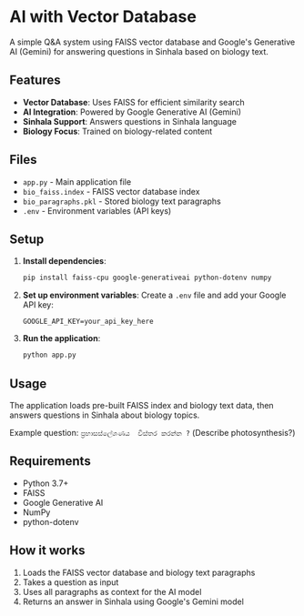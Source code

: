 # AI with Vector Database

A simple Q&A system using FAISS vector database and Google's Generative AI (Gemini) for answering questions in Sinhala based on biology text.

## Features

- **Vector Database**: Uses FAISS for efficient similarity search
- **AI Integration**: Powered by Google Generative AI (Gemini)
- **Sinhala Support**: Answers questions in Sinhala language
- **Biology Focus**: Trained on biology-related content

## Files

- `app.py` - Main application file
- `bio_faiss.index` - FAISS vector database index
- `bio_paragraphs.pkl` - Stored biology text paragraphs
- `.env` - Environment variables (API keys)

## Setup

1. **Install dependencies**:
   ```bash
   pip install faiss-cpu google-generativeai python-dotenv numpy
   ```

2. **Set up environment variables**:
   Create a `.env` file and add your Google API key:
   ```
   GOOGLE_API_KEY=your_api_key_here
   ```

3. **Run the application**:
   ```bash
   python app.py
   ```

## Usage

The application loads pre-built FAISS index and biology text data, then answers questions in Sinhala about biology topics.

Example question: `ප්‍රභාසස්ලේශණය  විස්තර කරන්න ?` (Describe photosynthesis?)

## Requirements

- Python 3.7+
- FAISS
- Google Generative AI
- NumPy
- python-dotenv

## How it works

1. Loads the FAISS vector database and biology text paragraphs
2. Takes a question as input
3. Uses all paragraphs as context for the AI model
4. Returns an answer in Sinhala using Google's Gemini model
